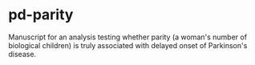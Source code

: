 # pd-parity
Manuscript for an analysis testing whether parity (a woman's number of biological children) is truly associated with delayed onset of Parkinson's disease.
